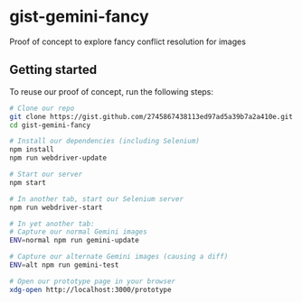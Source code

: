 # gist-gemini-fancy
Proof of concept to explore fancy conflict resolution for images

## Getting started
To reuse our proof of concept, run the following steps:

```bash
# Clone our repo
git clone https://gist.github.com/2745867438113ed97ad5a39b7a2a410e.git gist-gemini-fancy
cd gist-gemini-fancy

# Install our dependencies (including Selenium)
npm install
npm run webdriver-update

# Start our server
npm start

# In another tab, start our Selenium server
npm run webdriver-start

# In yet another tab:
# Capture our normal Gemini images
ENV=normal npm run gemini-update

# Capture our alternate Gemini images (causing a diff)
ENV=alt npm run gemini-test

# Open our prototype page in your browser
xdg-open http://localhost:3000/prototype
```

